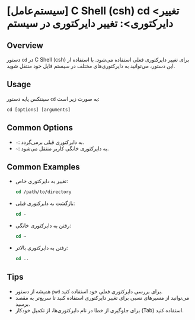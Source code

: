 # [سیستم‌عامل] C Shell (csh) cd <تغییر دایرکتوری>: تغییر دایرکتوری در سیستم

## Overview
دستور `cd` در C Shell (csh) برای تغییر دایرکتوری فعلی استفاده می‌شود. با استفاده از این دستور، می‌توانید به دایرکتوری‌های مختلف در سیستم فایل خود منتقل شوید.

## Usage
سینتکس پایه دستور `cd` به صورت زیر است:

```
cd [options] [arguments]
```

## Common Options
- `-`: به دایرکتوری قبلی برمی‌گردد.
- `~`: به دایرکتوری خانگی کاربر منتقل می‌شود.

## Common Examples
- تغییر به دایرکتوری خاص:
  ```csh
  cd /path/to/directory
  ```

- بازگشت به دایرکتوری قبلی:
  ```csh
  cd -
  ```

- رفتن به دایرکتوری خانگی:
  ```csh
  cd ~
  ```

- رفتن به دایرکتوری بالاتر:
  ```csh
  cd ..
  ```

## Tips
- همیشه از دستور `pwd` برای بررسی دایرکتوری فعلی خود استفاده کنید.
- می‌توانید از مسیرهای نسبی برای تغییر دایرکتوری استفاده کنید تا سریع‌تر به مقصد برسید.
- برای جلوگیری از خطا در نام دایرکتوری‌ها، از تکمیل خودکار (Tab) استفاده کنید.